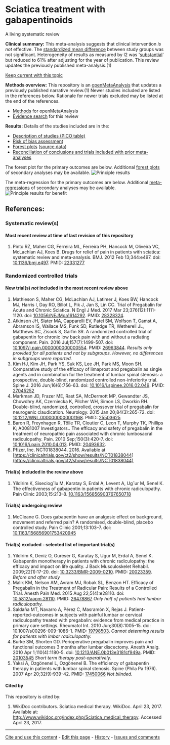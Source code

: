Sciatica treatment with gabapentinoids
============================================
A living systematic review

**Clinical summary:** This meta-analysis suggests that clinical intervention *is not* effective. The [standardized mean difference](http://openmetaanalysis.github.io/methods.html#SMD) between study groups was not significant. Heterogeneity of results as measured by I2 was '[substantial](http://handbook.cochrane.org/chapter_9/9_5_2_identifying_and_measuring_heterogeneity.htm)' but reduced to 61% after adjusting for the year of publication. This review updates the previously published meta-analysis.(1)

[Keep current with this topic](../master/files/searching/Keep-up.md)

**Methods overview:** This repository is an [openMetaAnalysis](https://openmetaanalysis.github.io/) that updates a previously published narrative review.(1) Newer studies included are listed in the references below. Rationale for newer trials excluded may be listed at the end of the references. 
* [Methods](http://openmetaanalysis.github.io/methods.html) for openMetaAnalysis
* [Evidence search](../master/files/searching/evidence-search.md) for this review

**Results:** Details of the studies included are in the:
* [Description of studies (PICO table)](../master/files/study-details/pico-table.md)
* [Risk of bias assessment](../master/files/study-details/risk-of-bias.md)
* [Forest plots](../master/files/forest-plots) ([source data](../../tree/master/files/data))
* [Reconciliation of conclusions and trials included with prior meta-analyses](../master/files/reconciliation-tables)

The forest plot for the primary outcomes are below. Additional [forest plots](../master/files/forest-plots) of secondary analyses may be available. 
![Principle results](../../blob/master/files/forest-plots/Outcome-Primary.png)

The meta-regression for the primary outcomes are below. Additional [meta-regressions](../master/files/metaregression) of secondary analyses may be available. 
![Principle results for benefit](../../blob/master/files/metaregression/Outcome-Primary.png "Principle results for benefit]")

References:
----------------------------------

### Systematic review(s)
#### Most recent review at time of last revision of this repository
1. Pinto RZ, Maher CG, Ferreira ML, Ferreira PH, Hancock M, Oliveira VC, McLachlan AJ, Koes B. Drugs for relief of pain in patients with sciatica: systematic review and meta-analysis. BMJ. 2012 Feb 13;344:e497. doi: [10.1136/bmj.e497](http://dx.doi.org/10.1136/bmj.e497). PMID: [22331277](http://pubmed.gov/22331277)

### Randomized controlled trials
#### New trial(s) *not* included in the most recent review above
1. Mathieson S, Maher CG, McLachlan AJ, Latimer J, Koes BW, Hancock MJ, Harris I, Day RO, Billot L, Pik J, Jan S, Lin CC. Trial of Pregabalin for Acute and Chronic Sciatica. N Engl J Med. 2017 Mar 23;376(12):1111-1120. doi: [10.1056/NEJMoa1614292](http://dx.doi.org/10.1056/NEJMoa1614292). PMID: [28328324](http://pubmed.gov/28328324).
2. Atkinson JH, Slater MA, Capparelli EV, Patel SM, Wolfson T, Gamst A, Abramson IS, Wallace MS, Funk SD, Rutledge TR, Wetherell JL, Matthews SC, Zisook S, Garfin SR. A randomized controlled trial of gabapentin for chronic low back pain with and without a radiating component. Pain. 2016 Jul;157(7):1499-507. doi: [10.1097/j.pain.0000000000000554](http://dx.doi.org/10.1097/j.pain.0000000000000554). PMID: [26963844](http://pubmed.gov/26963844). *Results only provided for all patients and not by subgroups. However, no differences in subgroups were reported.*
3. Kim HJ, Kim JH, Park YS, Suk KS, Lee JH, Park MS, Moon SH. Comparative study of the efficacy of limaprost and pregabalin as single agents and in combination for the treatment of lumbar spinal stenosis: a prospective, double-blind, randomized controlled non-inferiority trial. Spine J. 2016 Jun;16(6):756-63. doi: [10.1016/j.spinee.2016.02.049](http://dx.doi.org/10.1163/10.1016/j.spinee.2016.02.049). PMID: [27045252](http://pubmed.gov/27045252)
4. Markman JD, Frazer ME, Rast SA, McDermott MP, Gewandter JS, Chowdhry AK, Czerniecka K, Pilcher WH, Simon LS, Dworkin RH. Double-blind, randomized, controlled, crossover trial of pregabalin for neurogenic claudication. Neurology. 2015 Jan 20;84(3):265-72. doi: [10.1212/WNL.0000000000001168](http://dx.doi.org/10.1212/WNL.0000000000001168). PMID: [25503625](http://pubmed.gov/25503625)
5. Baron R, Freynhagen R, Tölle TR, Cloutier C, Leon T, Murphy TK, Phillips K; A0081007 Investigators.. The efficacy and safety of pregabalin in the treatment of neuropathic pain associated with chronic lumbosacral radiculopathy. Pain. 2010 Sep;150(3):420-7. doi: [10.1016/j.pain.2010.04.013](http://dx.doi.org/10.1016/j.pain.2010.04.013). PMID: [20493632](http://pubmed.gov/20493632).
6. Pfizer, Inc. NCT01838044. 2016. Available at [https://clinicaltrials.gov/ct2/show/results/NCT01838044](https://clinicaltrials.gov/ct2/show/results/NCT01838044)

#### Trial(s) included in the review above
1. Yildirim K, Siseciog˘lu M, Karatay S, Erdal A, Levent A, Ug˘ur M, Senel K. The effectiveness of gabapentin in patients with chronic radiculopathy. Pain Clinic 2003;15:213–8. [10.1163/156856903767650718](http://dx.doi.org/10.1163/156856903767650718)

#### Trial(s) undergoing review
1. McCleane G. Does gabapentin have an analgesic effect on background, movement and referred pain? A randomised, double-blind, placebo controlled study. Pain Clinic 2001;13:103–7. doi: [10.1163/156856901753420945](http://dx.doi.org/10.1163/156856901753420945)

#### Trial(s) excluded - selected list of important trial(s)
1. Yildirim K, Deniz O, Gureser G, Karatay S, Ugur M, Erdal A, Senel K. Gabapentin monotherapy in patients with chronic radiculopathy: the efficacy and impact on life quality. J Back Musculoskelet Rehabil. 2009;22(1):17-20. doi: [10.3233/BMR-2009-0210](http://dx.doi.org/10.3233/BMR-2009-0210). PMID: [20023359](http://pubmed.gov/20023359). *Before and after study*
2. Malik KM, Nelson AM, Avram MJ, Robak SL, Benzon HT. Efficacy of Pregabalin in the Treatment of Radicular Pain: Results of a Controlled Trial. Anesth Pain Med. 2015 Aug 22;5(4):e28110. doi: [10.5812/aapm.28110](http://dx.doi.org/10.5812/aapm.28110). PMID: [26478867](http://pubmed.gov/26478867) *Only half of patients had lumbar radiculopathy.*
3. Saldaña MT, Navarro A, Pérez C, Masramón X, Rejas J. Patient-reported-outcomes in subjects with painful lumbar or cervical radiculopathy treated with pregabalin: evidence from medical practice in primary care settings. Rheumatol Int. 2010 Jun;30(8):1005-15. doi: 10.1007/s00296-009-1086-1. PMID: [19798503](http://pubmed.gov/19798503). *Cannot determing results for patients with lmbar radiculopathy.*
4. Burke SM, Shorten GD. Perioperative pregabalin improves pain and functional outcomes 3 months after lumbar discectomy. Anesth Analg. 2010 Apr 1;110(4):1180-5. doi: [10.1213/ANE.0b013e3181cf949a](http://dx.doi.org/10.1213/ANE.0b013e3181cf949a). PMID: [20103545](http://pubmed.gov/20103545) *Short term therapy post-operatively.*
5. Yaksi A, Ozgönenel L, Ozgönenel B. The efficiency of gabapentin therapy in patients with lumbar spinal stenosis. Spine (Phila Pa 1976). 2007 Apr 20;32(9):939-42. PMID: [17450066](http://pubmed.gov/17450066) *Not blinded.*

#### Cited by
This repository is cited by:
1. WikiDoc contributors. Sciatica medical therapy. WikiDoc. April 23, 2017. Available at: http://www.wikidoc.org/index.php/Sciatica_medical_therapy. Accessed  April 23, 2017. 

-------------------------------
[Cite and use this content](https://github.com/openMetaAnalysis/openMetaAnalysis.github.io/blob/master/reusing.MD)  - [Edit this page](../../edit/master/README.md) - [History](../../commits/master/README.md)  - 
[Issues and comments](../../issues?q=is%3Aboth+is%3Aissue)

